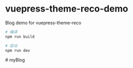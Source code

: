 # vuepress-theme-reco-demo

Blog demo for vuepress-theme-reco

```bash
# 编译
npm run build

# 启动
npm run dev
```
#   m y B l o g  
 